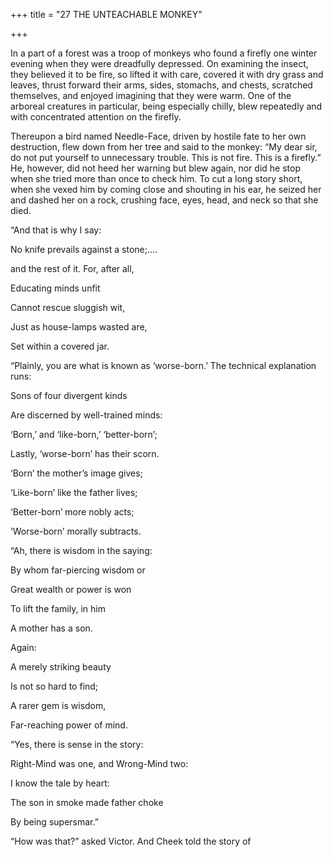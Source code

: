 +++
title = "27 THE UNTEACHABLE MONKEY"

+++

In a part of a forest was a troop of monkeys who found a firefly one winter evening when they were dreadfully depressed. On examining the insect, they believed it to be fire, so lifted it with care, covered it with dry grass and leaves, thrust forward their arms, sides, stomachs, and chests, scratched themselves, and enjoyed imagining that they were warm. One of the arboreal creatures in particular, being especially chilly, blew repeatedly and with concentrated attention on the firefly.

Thereupon a bird named Needle-Face, driven by hostile fate to her own destruction, flew down from her tree and said to the monkey: “My dear sir, do not put yourself to unnecessary trouble. This is not fire. This is a firefly.” He, however, did not heed her warning but blew again, nor did he stop when she tried more than once to check him. To cut a long story short, when she vexed him by coming close and shouting in his ear, he seized her and dashed her on a rock, crushing face, eyes, head, and neck so that she died.

“And that is why I say:

No knife prevails against a stone;….

and the rest of it. For, after all,

Educating minds unfit

Cannot rescue sluggish wit,

Just as house-lamps wasted are,

Set within a covered jar.

“Plainly, you are what is known as ‘worse-born.’ The technical explanation runs:

Sons of four divergent kinds

Are discerned by well-trained minds:

‘Born,’ and ‘like-born,’ ‘better-born’;

Lastly, ‘worse-born’ has their scorn.

‘Born’ the mother’s image gives;

‘Like-born’ like the father lives;

‘Better-born’ more nobly acts;

‘Worse-born’ morally subtracts.

“Ah, there is wisdom in the saying:

By whom far-piercing wisdom or

Great wealth or power is won

To lift the family, in him

A mother has a son.

Again:

A merely striking beauty

Is not so hard to find;

A rarer gem is wisdom,

Far-reaching power of mind.

“Yes, there is sense in the story:

Right-Mind was one, and Wrong-Mind two:

I know the tale by heart:

The son in smoke made father choke

By being supersmar.”

“How was that?” asked Victor. And Cheek told the story of
